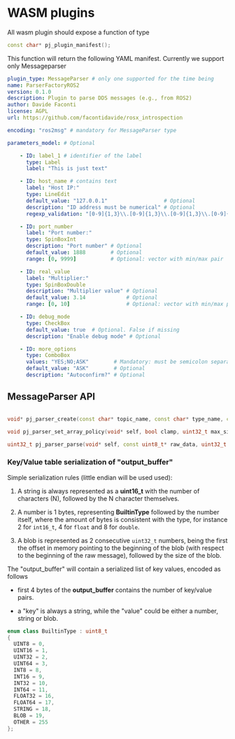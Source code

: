 # WASM plugins

All wasm plugin should expose a function of type


```cpp
const char* pj_plugin_manifest();
```

This function will return the following YAML manifest. Currently we support only Messageparser

```yaml
plugin_type: MessageParser # only one supported for the time being
name: ParserFactoryROS2
version: 0.1.0
description: Plugin to parse DDS messages (e.g., from ROS2)
author: Davide Faconti
license: AGPL
url: https://github.com/facontidavide/rosx_introspection

encoding: "ros2msg" # mandatory for MessageParser type

parameters_model: # Optional

    - ID: label_1 # identifier of the label
      type: Label
      label: "This is just text"

    - ID: host_name # contains text
      label: "Host IP:"
      type: LineEdit
      default_value: "127.0.0.1"                  # Optional
      description: "ID address must be numerical" # Optional
      regexp_validation: "[0-9]{1,3}\\.[0-9]{1,3}\\.[0-9]{1,3}\\.[0-9]{1,3}" # Optional

    - ID: port_number
      label: "Port number:"
      type: SpinBoxInt
      description: "Port number" # Optional
      default_value: 1888        # Optional
      range: [0, 9999]           # Optional: vector with min/max pair

    - ID: real_value
      label: "Multiplier:"
      type: SpinBoxDouble
      description: "Multiplier value" # Optional
      default_value: 3.14             # Optional
      range: [0, 10]                  # Optional: vector with min/max pair

    - ID: debug_mode
      type: CheckBox
      default_value: true  # Optional. False if missing
      description: "Enable debug mode" # Optional

    - ID: more_options
      type: ComboBox
      values: "YES;NO;ASK"        # Mandatory: must be semicolon separated
      default_value: "ASK"        # Optional
      description: "Autoconfirm?" # Optional
```


## MessageParser API

```cpp

void* pj_parser_create(const char* topic_name, const char* type_name, const char* schema);

void pj_parser_set_array_policy(void* self, bool clamp, uint32_t max_size);

uint32_t pj_parser_parse(void* self, const uint8_t* raw_data, uint32_t raw_data_len, uint8_t* output_buffer);

```

### Key/Value table serialization of "output_buffer"

Simple serialization rules (little endian will be used used):

1. A string is always represented as a **uint16_t** with the number of characters (N), followed by the N character themselves.

2. A number is 1 bytes, representing **BuiltinType** followed by the number itself, where the amount of bytes is consistent with the type, for instance 2 for `int16_t`, 4 for `float` and 8 for `double`.

3. A blob is represented as 2 consecutive `uint32_t` numbers, being the first the offset in memory pointing to the beginning of the blob (with respect to the beginning of the raw message), followed by the size of the blob.


The "output_buffer" will contain a serialized list of key values, encoded as follows

- first 4 bytes of the **output_buffer** contains the number of key/value pairs.

- a "key" is always a string, while the "value" could be either a number, string or blob.


``` cpp
enum class BuiltinType : uint8_t
{
  UINT8 = 0,
  UINT16 = 1,
  UINT32 = 2,
  UINT64 = 3,
  INT8 = 8,
  INT16 = 9,
  INT32 = 10,
  INT64 = 11,
  FLOAT32 = 16,
  FLOAT64 = 17,
  STRING = 18,
  BLOB = 19,
  OTHER = 255
};
```
